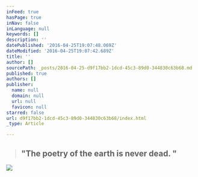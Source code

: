 ```yaml
---
inFeed: true
hasPage: true
inNav: false
inLanguage: null
keywords: []
description: ''
datePublished: '2016-04-25T19:07:48.069Z'
dateModified: '2016-04-25T19:07:42.689Z'
title: ''
author: []
sourcePath: _posts/2016-04-25-d9f17bb2-1dcd-45c3-89d0-344830c63b68.md
published: true
authors: []
publisher:
  name: null
  domain: null
  url: null
  favicon: null
starred: false
url: d9f17bb2-1dcd-45c3-89d0-344830c63b68/index.html
_type: Article

---
```

> ## "The poetry of the earth is never dead. "

![](https://the-grid-user-content.s3-us-west-2.amazonaws.com/2c5172b8-0882-427b-9abf-f2f4749aedab.jpg)